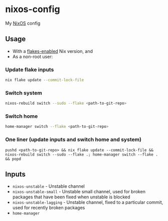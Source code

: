 # nixos-config

My [NixOS](https://nixos.org/) config

## Usage

-   With a [flakes-enabled](https://nixos.wiki/wiki/Flakes) Nix version, and
-   As a non-root user:

### Update flake inputs

```sh
nix flake update --commit-lock-file
```

### Switch system

```sh
nixos-rebuild switch --sudo --flake <path-to-git-repo>
```

### Switch home

```sh
home-manager switch --flake <path-to-git-repo>
```

### One liner (update inputs and switch home and system)

```
pushd <path-to-git-repo> && nix flake update --commit-lock-file && nixos-rebuild switch --sudo --flake .; home-manager switch --flake . && popd
```

## Inputs

-   `nixos-unstable` - Unstable channel
-   `nixos-unstable-small` - Unstable small channel, used for broken packages that have been fixed when unstable is blocked
-   `nixos-unstable-lagging` - Unstable channel, fixed to a particular commit, used for recently broken packages
-   `home-manager`
